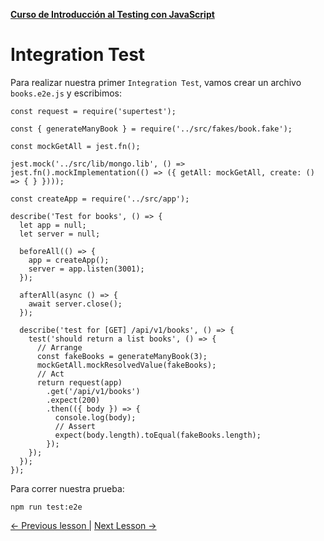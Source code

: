 **[Curso de Introducción al Testing con JavaScript](./../README.md)**

# Integration Test

Para realizar nuestra primer `Integration Test`, vamos crear un archivo `books.e2e.js` y escribimos:

```
const request = require('supertest');

const { generateManyBook } = require('../src/fakes/book.fake');

const mockGetAll = jest.fn();

jest.mock('../src/lib/mongo.lib', () => jest.fn().mockImplementation(() => ({ getAll: mockGetAll, create: () => { } })));

const createApp = require('../src/app');

describe('Test for books', () => {
  let app = null;
  let server = null;

  beforeAll(() => {
    app = createApp();
    server = app.listen(3001);
  });

  afterAll(async () => {
    await server.close();
  });

  describe('test for [GET] /api/v1/books', () => {
    test('should return a list books', () => {
      // Arrange
      const fakeBooks = generateManyBook(3);
      mockGetAll.mockResolvedValue(fakeBooks);
      // Act
      return request(app)
        .get('/api/v1/books')
        .expect(200)
        .then(({ body }) => {
          console.log(body);
          // Assert
          expect(body.length).toEqual(fakeBooks.length);
        });
    });
  });
});
```

Para correr nuestra prueba:
```
npm run test:e2e
```
[<- Previous lesson |](./3-1-config-supertest.md)
[Next Lesson ->](./3-3-e2e-test.md)
